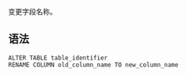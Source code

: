 变更字段名称。
## 语法
```
ALTER TABLE table_identifier 
RENAME COLUMN old_column_name TO new_column_name
```



